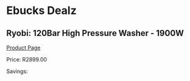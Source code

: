 
# Ebucks Dealz
## Ryobi: 120Bar High Pressure Washer - 1900W
[Product Page](https://www.ebucks.com/web/shop/productSelected.do?prodId=335449094&catId=363410833)

Price: R2899.00

Savings: 


	